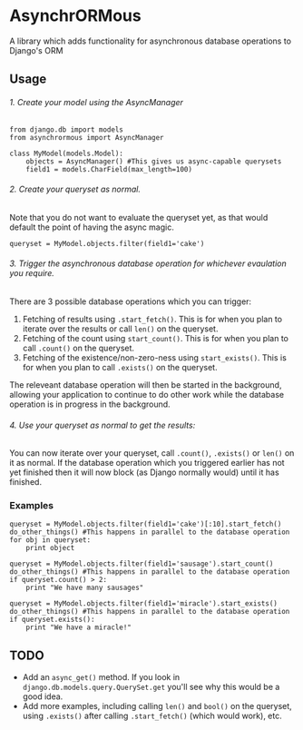 AsynchrORMous
=============

A library which adds functionality for asynchronous database operations to Django's ORM


## Usage

###### 1. Create your model using the AsyncManager

```
from django.db import models
from asynchrormous import AsyncManager

class MyModel(models.Model):
    objects = AsyncManager() #This gives us async-capable querysets
    field1 = models.CharField(max_length=100)
```

###### 2. Create your queryset as normal.

Note that you do not want to  evaluate the queryset yet, as that would default the point of having the async magic.

```
queryset = MyModel.objects.filter(field1='cake')
```

###### 3. Trigger the asynchronous database operation for whichever evaulation you require.

There are 3 possible database operations which you can trigger:

1. Fetching of results using `.start_fetch()`.  This is for when you plan to iterate over the results or call `len()` on the queryset.
2. Fetching of the count using `start_count()`.  This is for when you plan to call `.count()` on the queryset.
3. Fetching of the existence/non-zero-ness using `start_exists()`.  This is for when you plan to call `.exists()` on the queryset.

The releveant database operation will then be started in the background, allowing your application to continue to do other work while the database operation is in progress in the background.


###### 4. Use your queryset as normal to get the results:

You can now iterate over your queryset, call `.count()`, `.exists()` or `len()` on it as normal.  If the database operation which you triggered earlier has not yet finished then it will now block (as Django normally would) until it has finished.

### Examples

```
queryset = MyModel.objects.filter(field1='cake')[:10].start_fetch()
do_other_things() #This happens in parallel to the database operation
for obj in queryset:
    print object

queryset = MyModel.objects.filter(field1='sausage').start_count()
do_other_things() #This happens in parallel to the database operation
if queryset.count() > 2:
    print "We have many sausages"

queryset = MyModel.objects.filter(field1='miracle').start_exists()
do_other_things() #This happens in parallel to the database operation
if queryset.exists():
    print "We have a miracle!"
```


## TODO

* Add an `async_get()` method.  If you look in `django.db.models.query.QuerySet.get` you'll see why this would be a good idea.
* Add more examples, including calling `len()` and `bool()` on the queryset, using `.exists()` after calling `.start_fetch()` (which would work), etc.
